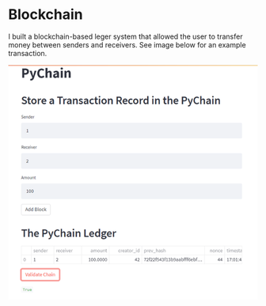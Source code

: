 # Blockchain

I built a blockchain-based leger system that allowed the user to transfer money between senders and receivers. See image below for an example transaction. 

![pychain](pychain.png)
